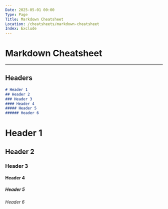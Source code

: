```yaml
---
Date: 2025-05-01 00:00
Type: Page
Title: Markdown Cheatsheet
Location: /cheatsheets/markdown-cheatsheet
Index: Exclude
---
```


# Markdown Cheatsheet

---

## Headers

```markdown
# Header 1
## Header 2
### Header 3
#### Header 4
##### Header 5
###### Header 6
```

# Header 1
## Header 2
### Header 3
#### Header 4
##### Header 5
###### Header 6

